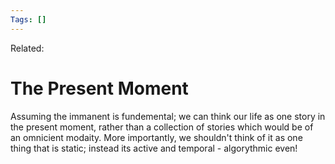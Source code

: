 ```yaml
---
Tags: []
---
```

Related: 
# The Present Moment

Assuming the immanent is fundemental; we can think our life as one story in the present moment, rather than a collection of stories which would be of an omnicient modaity. More importantly, we shouldn't think of it as one thing that is static; instead its active and temporal - algorythmic even!